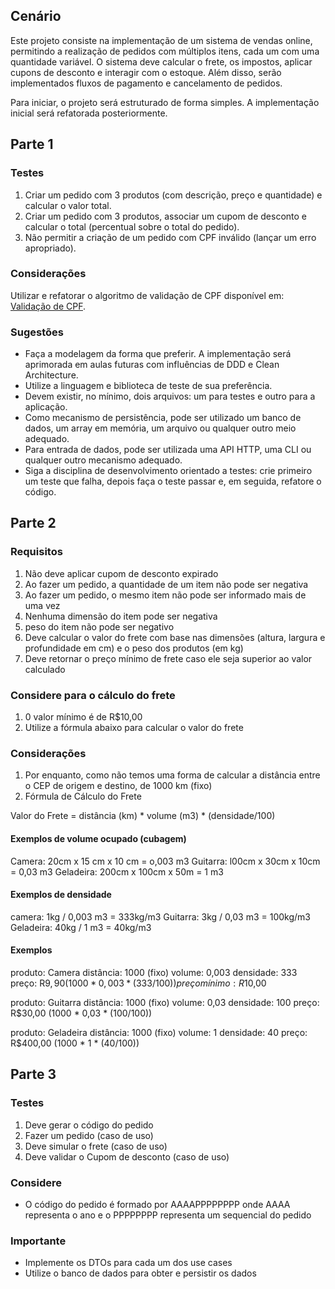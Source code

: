## Cenário

Este projeto consiste na implementação de um sistema de vendas online, permitindo a realização de pedidos com múltiplos itens, cada um com uma quantidade variável. O sistema deve calcular o frete, os impostos, aplicar cupons de desconto e interagir com o estoque. Além disso, serão implementados fluxos de pagamento e cancelamento de pedidos.

Para iniciar, o projeto será estruturado de forma simples. A implementação inicial será refatorada posteriormente.

## Parte 1

### Testes

1. Criar um pedido com 3 produtos (com descrição, preço e quantidade) e calcular o valor total.
2. Criar um pedido com 3 produtos, associar um cupom de desconto e calcular o total (percentual sobre o total do pedido).
3. Não permitir a criação de um pedido com CPF inválido (lançar um erro apropriado).

### Considerações

Utilizar e refatorar o algoritmo de validação de CPF disponível em: [Validação de CPF](https://github.com/rodrigobranas/cccat7_refactoring/blob/master/src/example2/cpfBefore.ts).

### Sugestões

- Faça a modelagem da forma que preferir. A implementação será aprimorada em aulas futuras com influências de DDD e Clean Architecture.
- Utilize a linguagem e biblioteca de teste de sua preferência.
- Devem existir, no mínimo, dois arquivos: um para testes e outro para a aplicação.
- Como mecanismo de persistência, pode ser utilizado um banco de dados, um array em memória, um arquivo ou qualquer outro meio adequado.
- Para entrada de dados, pode ser utilizada uma API HTTP, uma CLI ou qualquer outro mecanismo adequado.
- Siga a disciplina de desenvolvimento orientado a testes: crie primeiro um teste que falha, depois faça o teste passar e, em seguida, refatore o código.

## Parte 2

### Requisitos

1. Não deve aplicar cupom de desconto expirado
2. Ao fazer um pedido, a quantidade de um item não pode ser negativa
3. Ao fazer um pedido, o mesmo item não pode ser informado mais de uma vez
4. Nenhuma dimensão do item pode ser negativa
5. peso do item não pode ser negativo
6. Deve calcular o valor do frete com base nas dimensões (altura, largura e profundidade em cm) e o peso dos produtos (em kg)
7. Deve retornar o preço mínimo de frete caso ele seja superior ao valor calculado

### Considere para o cálculo do frete

1. 0 valor mínimo é de R$10,00
2. Utilize a fórmula abaixo para calcular o valor do frete

### Considerações

1. Por enquanto, como não temos uma forma de calcular a distância entre o CEP de origem e destino, de 1000 km (fixo)
2. Fórmula de Cálculo do Frete

Valor do Frete = distância (km) * volume (m3) * (densidade/100)

#### Exemplos de volume ocupado (cubagem)
Camera: 20cm x 15 cm x 10 cm = o,003 m3
Guitarra: l00cm x 30cm x 10cm = 0,03 m3
Geladeira: 200cm x 100cm x 50m = 1 m3

#### Exemplos de densidade
camera: 1kg / 0,003 m3 = 333kg/m3
Guitarra: 3kg / 0,03 m3 = 100kg/m3
Geladeira: 40kg / 1 m3 = 40kg/m3

#### Exemplos
produto: Camera
distância: 1000 (fixo)
volume: 0,003
densidade: 333
preço: R$9,90 (1000 * 0,003 * (333/100))
preço mínimo: R$10,00

produto: Guitarra
distância: 1000 (fixo)
volume: 0,03
densidade: 100
preço: R$30,00 (1000 * 0,03 * (100/100))

produto: Geladeira
distância: 1000 (fixo)
volume: 1
densidade: 40
preço: R$400,00 (1000 * 1 * (40/100))


## Parte 3

### Testes

1. Deve gerar o código do pedido
2. Fazer um pedido (caso de uso)
3. Deve simular o frete (caso de uso)
4. Deve validar o Cupom de desconto (caso de uso)

### Considere
- O código do pedido é formado por AAAAPPPPPPPP onde AAAA representa o ano e o PPPPPPPP representa um sequencial do pedido

### Importante
- Implemente os DTOs para cada um dos use cases
- Utilize o banco de dados para obter e persistir os dados
